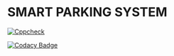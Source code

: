 # SMART PARKING SYSTEM


[![Cppcheck](https://github.com/Harshitha199928/M2-Embsys/actions/workflows/c-cpp.yml/badge.svg)](https://github.com/Harshitha199928/M2-Embsys/actions/workflows/c-cpp.yml)


[![Codacy Badge](https://app.codacy.com/project/badge/Grade/988a3d6c5a7f4317a555334c1c4b35a3)](https://www.codacy.com/gh/Harshitha199928/M2-Embsys/dashboard?utm_source=github.com&amp;utm_medium=referral&amp;utm_content=Harshitha199928/M2-Embsys&amp;utm_campaign=Badge_Grade)
